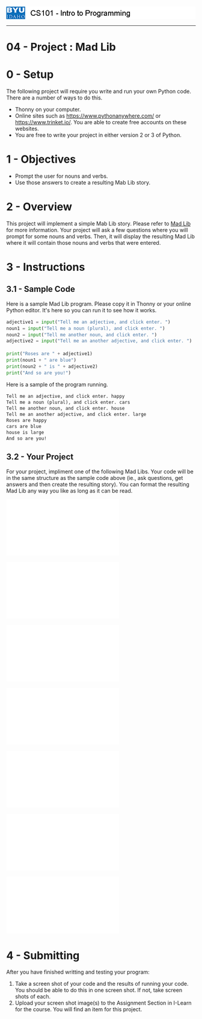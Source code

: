 ![](../images/cs101.png)
***

# 04 - Project : Mad Lib

# 0 - Setup

The following project will require you write and run your own Python code.  There are a number of ways to do this.

- Thonny on your computer.
- Online sites such as https://www.pythonanywhere.com/ or https://www.trinket.io/.  You are able to create free accounts on these websites.
- You are free to write your project in either version 2 or 3 of Python.


# 1 - Objectives

- Prompt the user for nouns and verbs.
- Use those answers to create a resulting Mab Lib story.

# 2 - Overview

This project will implement a simple Mab Lib story.  Please refer to [Mad Lib](https://en.wikipedia.org/wiki/Mad_Libs) for more information.  Your project will ask a few questions where you will prompt for some nouns and verbs.  Then, it will display the resulting Mad Lib where it will contain those nouns and verbs that were entered.

# 3 - Instructions

## 3.1 - Sample Code

Here is a sample Mad Lib program.  Please copy it in Thonny or your online Python editor.  It's here so you can run it to see how it works.

```python
adjective1 = input("Tell me an adjective, and click enter. ")
noun1 = input("Tell me a noun (plural), and click enter. ")
noun2 = input("Tell me another noun, and click enter. ")
adjective2 = input("Tell me an another adjective, and click enter. ")

print("Roses are " + adjective1)
print(noun1 + " are blue")
print(noun2 + " is " + adjective2)
print("And so are you!")
```

Here is a sample of the program running.

```
Tell me an adjective, and click enter. happy
Tell me a noun (plural), and click enter. cars
Tell me another noun, and click enter. house
Tell me an another adjective, and click enter. large
Roses are happy
cars are blue
house is large
And so are you!
```

## 3.2 - Your Project

For your project, impliment one of the following Mad Libs.  Your code will be in the same structure as the sample code above (ie., ask questions, get answers and then create the resulting story).  You can format the resulting Mad Lib any way you like as long as it can be read.

![Sample Mad Lib 1](spring1.pdf)

![Sample Mad Lib 2](spring2.pdf)

![Sample Mad Lib 3](spring3.pdf)

![Sample Mad Lib 4](spring4.pdf)

![Sample Mad Lib 5](spring5.pdf)

![Sample Mad Lib 6](spring6.pdf)

![Sample Mad Lib 7](spring7.pdf)


# 4 - Submitting

After you have finished writting and testing your program:

1. Take a screen shot of your code and the results of running your code.  You should be able to do this in one screen shot.  If not, take screen shots of each.
2. Upload your screen shot image(s) to the Assignment Section in I-Learn for the course.  You will find an item for this project.